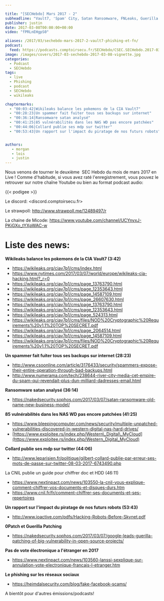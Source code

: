 ```yaml
---

title: "[SECHebdo] Mars 2017 - 2"
subheadline: "Vault7, 'Spam' City, Satan Ransomware, FNLeaks, Guerilla Paching, vote électronique, etc."
publisher: justin
date: 2017-03-08T00:00:00+00:00
video: "fPRLnEHgpS0"

aliases: /2017/03/sechebdo-mars-2017-2-vault7-phishing-et-fn/
podcast:
  feed: https://podcasts.comptoirsecu.fr/SECHebdo/CSEC.SECHebdo.2017-03-08.mp3
image: /images/covers/2017-03-sechebdo-2017-03-08-vignette.jpg
categories:
  - Podcast
  - SECHebdo
tags:
  - live
  - Phishing
  - podcast
  - SECHebdo
  - wikileaks

chaptermarks:
  - "00:03:42|Wikileaks balance les pokemons de la CIA Vault7"
  - "00:28:23|Un spammer fait fuiter tous ses backups sur internet"
  - "00:36:14|Ransomware satan analysé"
  - "00:41:25|85 vulnérabilités dans les NAS WD pas encore patchées"
  - "00:44:06|Collard publie ses mdp sur twitter"
  - "00:53:43|Un rapport sur l'impact du piratage de nos futurs robots"


authors:
   - morgan
   - lois
   - justin
---
```



Nous venons de tourner le deuxième  SEC Hebdo du mois de mars 2017 en Live ! Comme d'habitude, si vous avez raté l'enregistrement, vous pouvez le retrouver sur notre chaîne Youtube ou bien au format podcast audio:

{{< podigee >}}

Le discord: <discord.comptoirsecu.fr>

Le strawpoll: <http://www.strawpoll.me/12489497/r>

La chaine de Micode: <https://www.youtube.com/channel/UCYnvxJ-PKiGXo_tYXpWAC-w>

# Liste des news:

**Wikileaks balance les pokemons de la CIA Vault7 (3:42)**

  * <https://wikileaks.org/ciav7p1/cms/index.html>
  * <https://www.nytimes.com/2017/03/07/world/europe/wikileaks-cia-hacking.html?_r=0>
  * <https://wikileaks.org/ciav7p1/cms/page_13763790.html>
  * <https://wikileaks.org/ciav7p1/cms/page_12353643.html>
  * <https://wikileaks.org/ciav7p1/cms/page_14587109.html>
  * <https://wikileaks.org/ciav7p1/cms/page_26607630.html>
  * <https://wikileaks.org/ciav7p1/cms/page_13763790.html>
  * <https://wikileaks.org/ciav7p1/cms/page_12353643.html>
  * <https://wikileaks.org/ciav7p1/cms/page_524313.html>
  * <https://wikileaks.org/ciav7p1/cms/files/NOD%20Cryptographic%20Requirements%20v1.1%20TOP%20SECRET.pdf>
  * <https://wikileaks.org/ciav7p1/cms/page_2064514.html>
  * <https://wikileaks.org/ciav7p1/cms/page_14587109.html>
  * <https://wikileaks.org/ciav7p1/cms/files/NOD%20Cryptographic%20Requirements%20v1.1%20TOP%20SECRET.pdf>

**Un spammer fait fuiter tous ses backups sur internet (28:23)**

  * <http://www.csoonline.com/article/3176433/security/spammers-expose-their-entire-operation-through-bad-backups.html>
  * <http://www.numerama.com/tech/238644-river-city-media-cet-empire-du-spam-qui-revendait-plus-dun-milliard-dadresses-email.html>

**Ransomware satan analysé (36:14)**

  * <https://nakedsecurity.sophos.com/2017/03/07/satan-ransomware-old-name-new-business-model/>

**85 vulnérabilités dans les NAS WD pas encore patchées (41:25)**

  * <https://www.bleepingcomputer.com/news/security/multiple-unpatched-vulnerabilities-discovered-in-western-digital-nas-hard-drives/>
  * [https://www.exploitee.rs/index.php/Western\_Digital\_MyCloud](https://www.exploitee.rs/index.php/Western_Digital_MyCloud)



**Collard publie ses mdp sur twitter (44:06)**

  * <http://www.leparisien.fr/politique/gilbert-collard-publie-par-erreur-ses-mots-de-passe-sur-twitter-08-03-2017-6743490.php>

La CNIL publie un guide pour chiffrer doc et HDD (46:11)

  * <https://www.nextinpact.com/news/103550-la-cnil-vous-explique-comment-chiffrer-vos-documents-et-disques-durs.htm>
  * <https://www.cnil.fr/fr/comment-chiffrer-ses-documents-et-ses-repertoires>



**Un rapport sur l'impact du piratage de nos futurs robots (53:43)**

  * <http://www.ioactive.com/pdfs/Hacking-Robots-Before-Skynet.pdf>

**0Patch et Guerilla Patching**

  * <https://nakedsecurity.sophos.com/2017/03/07/google-leads-guerilla-patching-of-big-vulnerability-in-open-source-projects/>

**Pas de vote électronique a l'étranger en 2017**

  * <https://www.nextinpact.com/news/103560-lanssi-sexplique-sur-annulation-vote-electronique-francais-l-etranger.htm>

**Le phishing sur les réseaux sociaux**

  * <https://heimdalsecurity.com/blog/fake-facebook-scams/>

A bientôt pour d'autres émissions/podcasts!
